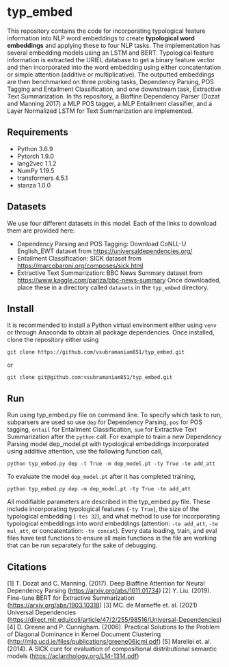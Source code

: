 # typ_embed

This repository contains the code for incorporating typological feature information into NLP word embeddings to create **typological word embeddings** and applying these to four NLP tasks. The implementation has several embedding models using an LSTM and BERT. Typological feature information is extracted the URIEL database to get a binary feature vector and then incorporated into the word embedding using either concatentation or simple attention (additive or multiplicative). The outputted embeddings are then benchmarked on three probing tasks, Dependency Parsing, POS Tagging and Entailment Classification, and one downstream task, Extractive Text Summarization. In ths repository, a Biaffine Dependency Parser (Dozat and Manning 2017) a MLP POS tagger, a MLP Entailment classifier, and a Layer Normalized LSTM for Text Summarization are implemented.

## Requirements
* Python 3.6.9
* Pytorch 1.9.0
* lang2vec 1.1.2
* NumPy 1.19.5
* transformers 4.5.1
* stanza 1.0.0

## Datasets
We use four different datasets in this model. Each of the links to download them are provided here:
* Dependency Parsing and POS Tagging: Download CoNLL-U English_EWT dataset from https://universaldependencies.org/
* Entailment Classification: SICK dataset from https://marcobaroni.org/composes/sick.html
* Extractive Text Summarization: BBC News Summary dataset from https://www.kaggle.com/pariza/bbc-news-summary
Once downloaded, place these in a directory called `datasets` in the `typ_embed` directory.

## Install
It is recommended to install a Python virtual environment either using `venv` or through Anaconda to obtain all package dependencies. Once installed, clone the repository either using 
```
git clone https://github.com/vsubramaniam851/typ_embed.git
```
or
```
git clone git@github.com:vsubramaniam851/typ_embed.git
```

## Run
Run using typ_embed.py file on command line. To specify which task to run, subparsers are used so use `dep` for Dependency Parsing, `pos` for POS tagging, `entail` for Entailment Classification, `sum` for Extractive Text Summarization after the `python` call. For example to train a new Dependency Parsing model dep_model.pt with typological embeddings incorporated using additive attention, use the following function call,
```
python typ_embed.py dep -t True -m dep_model.pt -ty True -te add_att 
```
To evaluate the model `dep_model.pt` after it has completed training,
```
python typ_embed.py dep -m dep_model.pt -ty True -te add_att 
```
All modifiable parameters are described in the typ_embed.py file. These include incorporating typological features (`-ty True`), the size of the typological embedding (`-tes 32`), and what method to use for incorporating typological embeddings into word embeddings (attention: `-te add_att`, `-te mul_att`, or concatentation: `-te concat`). Every data loading, train, and eval files have test functions to ensure all main functions in the file are working that can be run separately for the sake of debugging.


## Citations
[1] T. Dozat and C. Manning. (2017). Deep Biaffine Attention for Neural Dependency Parsing (https://arxiv.org/abs/1611.01734)
[2] Y. Liu. (2019). Fine-tune BERT for Extractive Summarization (https://arxiv.org/abs/1903.10318)
[3] MC. de Marneffe et. al. (2021) Universal Dependencies (https://direct.mit.edu/coli/article/47/2/255/98516/Universal-Dependencies)
[4] D. Greene and P. Cunnigham. (2006). Practical Solutions to the Problem of Diagonal Dominance in Kernel Document Clustering (http://mlg.ucd.ie/files/publications/greene06icml.pdf)
[5] Marellei et. al. (2014). A SICK cure for evaluation of compositional distributional semantic models (https://aclanthology.org/L14-1314.pdf)
